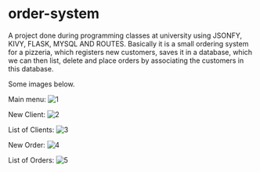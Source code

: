 # order-system

A project done during programming classes at university using JSONFY, KIVY, FLASK, MYSQL AND ROUTES.
Basically it is a small ordering system for a pizzeria, which registers new customers, saves it in a database, which we can then list, delete and place orders by associating the customers in this database.

Some images below.

Main menu:
![1](https://github.com/fhvicente/order-system/assets/134304084/e004858d-69e5-4b0c-8d52-dc7e452e7b05)

New Client:
![2](https://github.com/fhvicente/order-system/assets/134304084/90d39cf9-e8d9-4827-a361-bdf1af06a087)

List of Clients:
![3](https://github.com/fhvicente/order-system/assets/134304084/3cee138b-7322-42e3-858f-452aca27d053)

New Order:
![4](https://github.com/fhvicente/order-system/assets/134304084/67bdb134-8fd4-435e-93e4-5a698b4d08f6)

List of Orders:
![5](https://github.com/fhvicente/order-system/assets/134304084/95fcbf9e-2e89-4032-b8e0-5f9282c33ad7)
